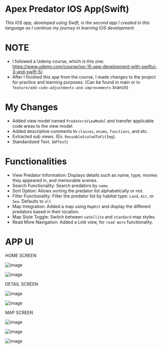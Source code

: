# Apex Predator IOS App(Swift)
_This IOS app, developed using Swift, is the second app I created in this language as I continue my journey in learning IOS development._
# NOTE
- I followed a Udemy course, which is this one: https://www.udemy.com/course/ios-15-app-development-with-swiftui-3-and-swift-5/.
- After I finished this app from the course, I made changes to the project for practice and learning purposes. (Can be found in main or in `feature/add-code-adjustments-and-improvements` branch)

# My Changes
- Added view model named `PredatorsViewModel` and transfer applicable code areas to the view model.
- Added descriptive comments to `classes`, `enums`, `functions`, and etc.
- Extracted sub views. (Ex. `ReusableScaledToFitImg`).
- Standardized Text. (`APText`)
  
# Functionalities
- View Predator Information: Displays details such as name, type, movies they appeared in, and memorable scenes.
- Search Functionality: Search predators by `name`.
- Sort Option: Allows sorting the predator list alphabetically or not.
- Filter Functionality: Filter the predator list by habitat type: `Land`, `Air`, or `Sea`. Defaults to `all`
- Map Integration: Added a map using `MapKit` and display the different predators based in their location.
- Map Style Toggle: Switch between `satellite` and `standard` map styles.
- Read More Navigation: Added a Link view, for `read more` functionality.

# APP UI

 HOME SCREEN

 ![image](https://github.com/user-attachments/assets/eb27adb2-5caf-4cf2-ac93-b3c075ccb46c)

 ![image](https://github.com/user-attachments/assets/27c1f3d1-835a-4196-a67d-e6ba42210d67)

 DETAIL SCREEN

 ![image](https://github.com/user-attachments/assets/8a5ea86c-0dcb-49a0-9910-7060c2289143)

 ![image](https://github.com/user-attachments/assets/46cfdec9-1563-4ee7-a8c0-97a772035da5)

 MAP SCREEN
 
 ![image](https://github.com/user-attachments/assets/9e91f5aa-e7f0-448c-a340-4556d7eb5aa4)

 ![image](https://github.com/user-attachments/assets/3a2eda36-5724-42e5-851e-8b168c20a39f)

 ![image](https://github.com/user-attachments/assets/8ad63042-6871-4253-b4ef-f8256e465c6b)














